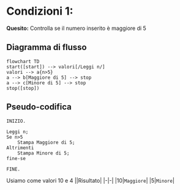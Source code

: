 # Condizioni 1:

**Quesito:** Controlla se il numero inserito è maggiore di 5

## Diagramma di flusso

```mermaid
flowchart TD
start([start]) --> valori[/Leggi n/]
valori --> a{n>5}
a --> b[Maggiore di 5] --> stop
a --> c[Minore di 5] --> stop
stop([stop])
```

## Pseudo-codifica

```
INIZIO.

Leggi n;
Se n>5
    Stampa Maggiore di 5;
Altrimenti
    Stampa Minore di 5;
fine-se

FINE.
```

Usiamo come valori 10 e 4
||Risultato|
|-|-|
|10|`Maggiore`|
|5|`Minore`|
